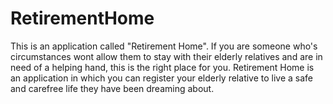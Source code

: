 # RetirementHome
This is an application called "Retirement Home". If you are someone who's circumstances wont allow them to stay with their elderly relatives and are in need of a helping hand, this is the right place for you. Retirement Home is an application in which you can register your elderly relative to live a safe and carefree life they have been dreaming about.

